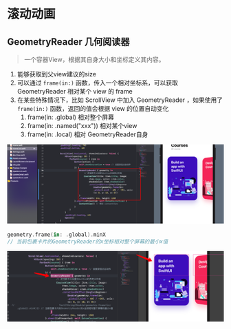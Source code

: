# 滚动动画

## GeometryReader 几何阅读器

>  一个容器View，根据其自身大小和坐标定义其内容。

1. 能够获取到父view建议的size
2. 可以通过 `frame(in:)` 函数，传入一个相对坐标系，可以获取 GeometryReader 相对某个 view 的 frame
3. 在某些特殊情况下，比如 ScrollView 中加入 GeometryReader ，如果使用了 `frame(in:)` 函数，返回的值会根据 view 的位置自动变化
   1. frame(in: .global) 相对整个屏幕
   2. frame(in: .named("xxx")) 相对某个view
   3. frame(in: .local) 相对 GeometryReader自身

![image-20200728195311070](images/image-20200728195311070.png)

```swift
geometry.frame(in: .global).minX
// 当前包裹卡片的GeometryReader的x坐标相对整个屏幕的最小x值
```

![image-20200728200019955](images/image-20200728200019955.png)

